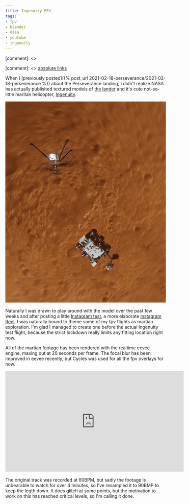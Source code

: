```yaml
---
title: Ingenuity FPV
tags:
- fpv
- blender
- nasa
- youtube
- ingenuity
---
```


[comment]: <> <div class="inlineimgs" markdown="1">
[comment]: <> <a href="{{ site.url }}{{ page.url }}">absolute links</a>

When I [previously posted]({% post_url 2021-02-18-perseverance/2021-02-18-perseverance %})
about the Perseverance landing, I didn't realize NASA has actually published textured models of [the lander](https://mars.nasa.gov/resources/25042/mars-perseverance-rover-3d-model/) and it's cute not-so-little maritan helicopter, [Ingenuity](https://mars.nasa.gov/resources/25043/mars-ingenuity-helicopter-3d-model/).

![Ingenuity ripping](ingenuity-fpv.png)

Naturally I was drawn to play around with the model over the past few weeks and after posting a little [Instagram test](https://www.instagram.com/p/CLpfH-KHNHg/), a more elaborate [Instagram Reel](https://www.instagram.com/reel/CLuEO-fFzRi/), I was naturally bound to theme some of my fpv flights as martian exploration. I'm glad I managed to create one before the actual Ingenuity test flight, because the strict lockdown really limits any fitting location right now.

All of the martian footage has been rendered with the realtime eevee engine, maxing out at 20 seconds per frame. The focal blur has been improved in eevee recently, but Cycles was used for all the fpv overlays for now.

<!-- vimeo is a racket
<iframe src="https://player.vimeo.com/video/526888385" frameborder="0" allow="autoplay; fullscreen; picture-in-picture" allowfullscreen></iframe>
<p><a href="https://vimeo.com/526888385">Digitone + Digitakt: Ingenuity FPV</a> from <a href="https://vimeo.com/jimmacfx">jimmac</a> on <a href="https://vimeo.com">Vimeo</a>.</p>
-->

<iframe width="560" height="315" src="https://www.youtube.com/embed/AxYo_qJi2XQ?si=jvPc8m-i7z4rxQ-k" title="YouTube video player" frameborder="0" allow="accelerometer; autoplay; clipboard-write; encrypted-media; gyroscope; picture-in-picture; web-share" referrerpolicy="strict-origin-when-cross-origin" allowfullscreen></iframe>

The original track was recorded at 60BPM, but sadly the footage is unbearable to watch for over 4 minutes, so I've resampled it to 90BMP to keep the legth down. It does glitch at some points, but the motivation to work on this has reached critical levels, so I'm calling it done.
